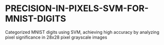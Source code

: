 # PRECISION-IN-PIXELS-SVM-FOR-MNIST-DIGITS
Categorized MNIST digits using SVM, achieving high accuracy by analyzing
pixel significance in 28x28 pixel grayscale images
